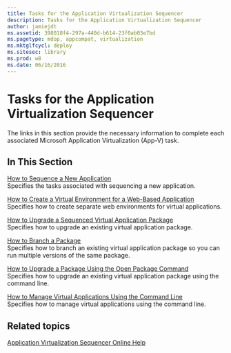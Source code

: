```yaml
---
title: Tasks for the Application Virtualization Sequencer
description: Tasks for the Application Virtualization Sequencer
author: jamiejdt
ms.assetid: 398018f4-297a-440d-b614-23f0ab03e7bd
ms.pagetype: mdop, appcompat, virtualization
ms.mktglfcycl: deploy
ms.sitesec: library
ms.prod: w8
ms.date: 06/16/2016
---
```



# Tasks for the Application Virtualization Sequencer


The links in this section provide the necessary information to complete each associated Microsoft Application Virtualization (App-V) task.

## In This Section


<a href="" id="how-to-sequence-a-new-application"></a>[How to Sequence a New Application](how-to-sequence-a-new-application.md)  
Specifies the tasks associated with sequencing a new application.

<a href="" id="how-to-create-a-virtual-environment-for-a-web-based-application"></a>[How to Create a Virtual Environment for a Web-Based Application](how-to-create-a-virtual-environment-for-a-web-based-application.md)  
Specifies how to create separate web environments for virtual applications.

<a href="" id="how-to-upgrade-a-sequenced-virtual-application-package"></a>[How to Upgrade a Sequenced Virtual Application Package](how-to-upgrade-a-sequenced-virtual-application-package.md)  
Specifies how to upgrade an existing virtual application package.

<a href="" id="how-to-branch-a-package"></a>[How to Branch a Package](how-to-branch-a-package.md)  
Specifies how to branch an existing virtual application package so you can run multiple versions of the same package.

<a href="" id="how-to-upgrade-a-package-using-the-open-package-command"></a>[How to Upgrade a Package Using the Open Package Command](how-to-upgrade-a-package-using-the-open-package-command.md)  
Specifies how to upgrade an existing virtual application package using the command line.

<a href="" id="how-to-manage-virtual-applications-using-the-command-line"></a>[How to Manage Virtual Applications Using the Command Line](how-to-manage-virtual-applications-using-the-command-line.md)  
Specifies how to manage virtual applications using the command line.

## Related topics


[Application Virtualization Sequencer Online Help](application-virtualization-sequencer-online-help.md)

 

 





